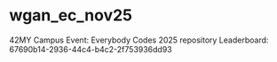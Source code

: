 # wgan_ec_nov25
42MY Campus Event: Everybody Codes 2025 repository
Leaderboard: 67690b14-2936-44c4-b4c2-2f753936dd93
